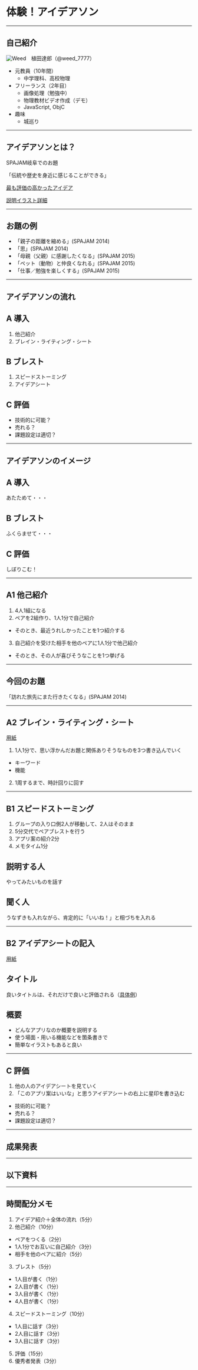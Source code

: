 # 体験！アイデアソン

---

## 自己紹介

![Weed](image/weed.jpg)　植田達郎（@weed_7777）

- 元教員（10年間）
  - 中学理科、高校物理
- フリーランス（2年目）
  - 画像処理（勉強中）
  - 物理教材ビデオ作成（デモ）
  - JavaScript, ObjC
- 趣味
  - 城巡り

---

## アイデアソンとは？

SPAJAM岐阜でのお題

「伝統や歴史を身近に感じることができる」

[最も評価の高かったアイデア](image/hige_wo_nuku.jpg)

[説明イラスト詳細](image/hige_wo_nuku_detail.jpg)

---

## お題の例

- 「親子の距離を縮める」(SPAJAM 2014)
- 「思」(SPAJAM 2014)
- 「母親（父親）に感謝したくなる」(SPAJAM 2015)
- 「ペット（動物）と仲良くなれる」(SPAJAM 2015)
- 「仕事／勉強を楽しくする」(SPAJAM 2015)

---

## アイデアソンの流れ

## A 導入

1. 他己紹介
2. ブレイン・ライティング・シート

## B ブレスト

1. スピードストーミング
2. アイデアシート

## C 評価

- 技術的に可能？
- 売れる？
- 課題設定は適切？

---

## アイデアソンのイメージ

## A 導入

あたためて・・・

## B ブレスト

ふくらませて・・・

## C 評価

しぼりこむ！

---

## A1 他己紹介

1. 4人1組になる
2. ペアを2組作り、1人1分で自己紹介
  - そのとき、最近うれしかったことを1つ紹介する
3. 自己紹介を受けた相手を他のペアに1人1分で他己紹介
  - そのとき、その人が喜びそうなことを1つ挙げる

---

## 今回のお題

「訪れた旅先にまた行きたくなる」(SPAJAM 2014)

---

## A2 ブレイン・ライティング・シート

[用紙](image/brain_writing_sheet.pdf)

1. 1人1分で、思い浮かんだお題と関係ありそうなものを3つ書き込んでいく
  - キーワード
  - 機能
2. 1周するまで、時計回りに回す

---

## B1 スピードストーミング

1. グループの入り口側2人が移動して、2人はそのまま
2. 5分交代でペアブレストを行う
  1. アプリ案の紹介2分
  2. メモタイム1分

## 説明する人

やってみたいものを話す

## 聞く人

うなずきも入れながら、肯定的に「いいね！」と相づちを入れる

---

## B2 アイデアシートの記入

[用紙](image/idea_sketch.jpg)

## タイトル

良いタイトルは、それだけで良いと評価される（[具体例](image/kuro_rekishi.jpg)）

## 概要

- どんなアプリなのか概要を説明する
- 使う場面・用いる機能などを箇条書きで
- 簡単なイラストもあると良い

---

## C 評価

1. 他の人のアイデアシートを見ていく
2. 「このアプリ案はいいな」と思うアイデアシートの右上に星印を書き込む
  - 技術的に可能？
  - 売れる？
  - 課題設定は適切？

---

## 成果発表

---

## 以下資料

---

## 時間配分メモ

1. アイデア紹介＋全体の流れ（5分）
2. 他己紹介（10分）
  - ペアをつくる（2分）
  - 1人1分でお互いに自己紹介（3分）
  - 相手を他のペアに紹介（5分）
3. ブレスト（5分）
  - 1人目が書く（1分）
  - 2人目が書く（1分）
  - 3人目が書く（1分）
  - 4人目が書く（1分）
4. スピードストーミング（10分）
  - 1人目に話す（3分）
  - 2人目に話す（3分）
  - 3人目に話す（3分）
5. 評価（15分）
6. 優秀者発表（3分）